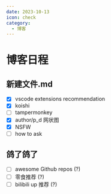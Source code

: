 ```yaml
---
date: 2023-10-13
icon: check
category:
  - 博客
---
```


# 博客日程

## 新建文件.md

- [x] vscode extensions recommendation
- [x] koishi
- [ ] tampermonkey
- [x] author/p_d 网状图
- [x] NSFW
- [ ] how to ask

## 鸽了鸽了

- [ ] awesome Github repos (?)
- [ ] 零食推荐 (?)
- [ ] bilibili up 推荐 (?)
